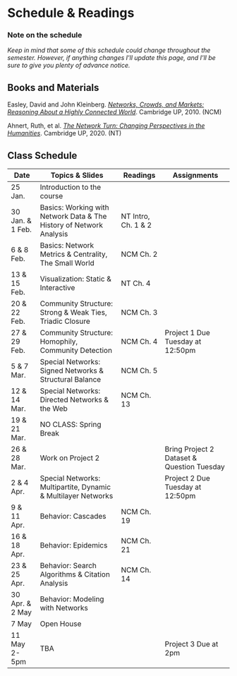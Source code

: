 # Schedule & Readings

### Note on the schedule

*Keep in mind that some of this schedule could change throughout the semester. However, if anything changes I'll update this page, and I'll be sure to give you plenty of advance notice.*

## Books and Materials

Easley, David and John Kleinberg. [*Networks, Crowds, and Markets: Reasoning About a Highly Connected World*](https://www.cs.cornell.edu/home/kleinber/networks-book/networks-book.pdf). Cambridge UP, 2010. (NCM)

Ahnert, Ruth, et al. [*The Network Turn: Changing Perspectives in the Humanities*](https://doi.org/10.1017/9781108866804). Cambridge UP, 2020. (NT)

## Class Schedule

Date|Topics & Slides|Readings|Assignments
--|---|---|---
25 Jan.|Introduction to the course|
30 Jan. & 1 Feb.|Basics: Working with Network Data & The History of Network Analysis|NT Intro, Ch. 1 & 2
6 & 8 Feb.|Basics: Network Metrics & Centrality, The Small World|NCM Ch. 2
13 & 15 Feb.|Visualization: Static & Interactive|NT Ch. 4
20 & 22 Feb.|Community Structure: Strong & Weak Ties, Triadic Closure|NCM Ch. 3
27 & 29 Feb.|Community Structure: Homophily, Community Detection|NCM Ch. 4|Project 1 Due Tuesday at 12:50pm
5 & 7 Mar.|Special Networks: Signed Networks & Structural Balance|NCM Ch. 5
12 & 14 Mar.|Special Networks:  Directed Networks & the Web|NCM Ch. 13
19 & 21 Mar.|NO CLASS: Spring Break
26 & 28 Mar.|Work on Project 2||Bring Project 2 Dataset & Question Tuesday
2 & 4 Apr.|Special Networks: Multipartite, Dynamic & Multilayer Networks||Project 2 Due Tuesday at 12:50pm
9 & 11 Apr.|Behavior: Cascades|NCM Ch. 19
16 & 18 Apr.|Behavior: Epidemics|NCM Ch. 21
23 & 25 Apr.|Behavior: Search Algorithms & Citation Analysis|NCM Ch. 14
30 Apr. & 2 May|Behavior: Modeling with Networks|
7 May|Open House||
11 May 2-5pm|TBA||Project 3 Due at 2pm